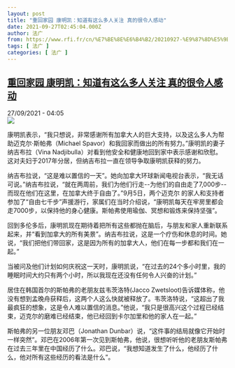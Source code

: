 ```yaml
---
layout: post
title: "重回家园 康明凯：知道有这么多人关注 真的很令人感动"
date: 2021-09-27T02:45:04.000Z
author: 法广
from: https://www.rfi.fr/cn/%E7%BE%8E%E6%B4%B2/20210927-%E9%87%8D%E5%9B%9E%E5%AE%B6%E5%9B%AD-%E5%BA%B7%E6%98%8E%E5%87%AF-%E7%9F%A5%E9%81%93%E6%9C%89%E8%BF%99%E4%B9%88%E5%A4%9A%E4%BA%BA%E5%85%B3%E6%B3%A8-%E7%9C%9F%E7%9A%84%E5%BE%88%E4%BB%A4%E4%BA%BA%E6%84%9F%E5%8A%A8
tags: [ 法广 ]
categories: [ 法广 ]
---
```

<!--1632710704000-->
[重回家园 康明凯：知道有这么多人关注 真的很令人感动](https://www.rfi.fr/cn/%E7%BE%8E%E6%B4%B2/20210927-%E9%87%8D%E5%9B%9E%E5%AE%B6%E5%9B%AD-%E5%BA%B7%E6%98%8E%E5%87%AF-%E7%9F%A5%E9%81%93%E6%9C%89%E8%BF%99%E4%B9%88%E5%A4%9A%E4%BA%BA%E5%85%B3%E6%B3%A8-%E7%9C%9F%E7%9A%84%E5%BE%88%E4%BB%A4%E4%BA%BA%E6%84%9F%E5%8A%A8)
------

<div>
<div>27/09/2021 - 04:05</div><img src="https://s.rfi.fr/media/display/03c96cac-1f35-11ec-9e95-005056a90284/Capture-802.PNG"><div >                    <p>康明凯表示，“我只想说，非常感谢所有加拿大人的巨大支持，以及这么多人为帮助迈克尔·斯帕弗（Michael Spavor）和我回家而做出的所有努力。”康明凯的妻子纳吉布拉（Vina Nadjibulla）对看到他安全和健康地回到家中表示感谢和欣慰。这对夫妇于2017年分居，但纳吉布拉一直在领导争取康明凯获释的努力。</p><p>纳吉布拉说，“这是难以置信的一天”。她向加拿大环球新闻电视台表示，“我无话可说。”纳吉布拉说，“就在两周前，我们为他们行走--为他们的自由走了7,000步--而现在他们在这里，在加拿大终于自由了。”9月5日，两个迈克尔 的家人和支持者参加了“自由七千步”声援游行，家属们在当时介绍说，“康明凯每天在牢房里都会走7000步，以保持他的身心健康。斯帕弗使用瑜伽、冥想和锻炼来保持坚强”。</p><p>回到多伦多后，康明凯现在期待着把所有这些都抛在脑后，与朋友和家人重新联系起来，并“看到加拿大的所有美景”。纳吉布拉说，这是一个疗伤和休息的时间。她说，“我们把他们带回家，这是因为所有的加拿大人，他们在每一步都和我们在一起。”</p><p>当被问及他们计划如何庆祝这一天时，康明凯说，“在过去的24个多小时里，我的睡眠时间大约只有两个小时，所以我现在还没有任何令人兴奋的计划。”</p><p>居住在韩国首尔的斯帕弗的老朋友兹韦茨洛特(Jacco Zwetsloot)告诉媒体称，他没有想到孟晚舟获释后，这两个人这么快就被释放了。韦茨洛特说，“这超出了我最疯狂的想象，这是令人难以置信的消息。”他说，“我只是很高兴这个过程已经结束，迈克尔的磨难已经结束，他已经回到卡尔加里和他的家人在一起。”</p><p>斯帕弗的另一位朋友邓巴（Jonathan Dunbar）说，“这件事的结局就像它开始时一样突然”。邓巴在2006年第一次见到斯帕弗，他说，很想听听他的老朋友斯帕弗在过去三年里在中国经历了什么。邓巴说，“我想知道发生了什么，他经历了什么，他对所有这些经历的看法是什么”。</p>                                            <div data-selfpromo-newsletter>    </div>    <div data-selfpromo-app>    </div>                </div>
</div>
